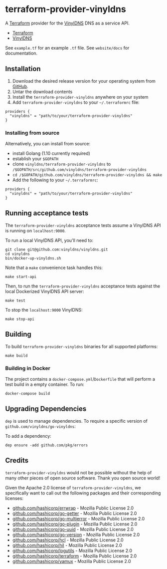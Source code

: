 # terraform-provider-vinyldns

A [Terraform](https://terraform.io) provider for the [VinylDNS](https://github.com/vinyldns/vinyldns) DNS as a service API.

* [Terraform](http://terraform.io)
* [VinylDNS](https://www.vinyldns.io)

See `example.tf` for an example `.tf` file. See `website/docs` for documentation.

## Installation

1. Download the desired release version for your operating system from [GitHub](https://github.com/vinyldns/terraform-provider-vinyldns/releases).
2. Untar the download contents
3. Install the `terraform-provider-vinyldns` anywhere on your system
4. Add `terraform-provider-vinyldns` to your `~/.terraformrc` file:

```
providers {
  "vinyldns" = "path/to/your/terraform-provider-vinyldns"
}
```

### Installing from source

Alternatively, you can install from source:

* install Golang (1.10 currently required)
* establish your `$GOPATH`
* clone `vinyldns/terraform-provider-vinyldns` to `/$GOPATH/src/github.com/vinyldns/terraform-provider-vinyldns`
* `cd /$GOPATH/github.com/vinyldns/terraform-provider-vinyldns && make`
* Add the following to your `~/.terraformrc`:

```
providers {
  "vinyldns" = "path/to/your/terraform-provider-vinyldns"
}
```

## Running acceptance tests

The `terraform-provider-vinyldns` acceptance tests assume a VinylDNS API is running on `localhost:9000`.

To run a local VinylDNS API, you'll need to:

```
git clone git@github.com:vinyldns/vinyldns.git
cd vinyldns
bin/docker-up-vinyldns.sh
```

Note that a `make` convenience task handles this:

```
make start-api
```

Then, to run the `terraform-provider-vinyldns` acceptance tests against the local Dockerized VinylDNS API server:

```
make test
```

To stop the `localhost:9000` VinylDNS:

```
make stop-api
```

## Building

To build `terraform-provider-vinyldns` binaries for all supported platforms:

```
make build
```

### Building in Docker

The project contains a `docker-compose.yml`/`Dockerfile` that will perform a test build in a empty container. To run:

```
docker-compose build
```

## Upgrading Dependencies

`dep` is used to manage dependencies. To require a specific version of `github.com/vinyldns/go-vinyldns`:

To add a dependency:

```
dep ensure -add github.com/pkg/errors
```

## Credits

`terraform-provider-vinyldns` would not be possible without the help of many other pieces of open source software. Thank you open source world!

Given the Apache 2.0 license of `terraform-provider-vinyldns`, we specifically want to call out the following packages and their corresponding licenses:

* [github.com/hashicorp/errwrap](https://github.com/hashicorp/errwrap) - Mozilla Public License 2.0
* [github.com/hashicorp/go-getter](https://github.com/hashicorp/go-getter) - Mozilla Public License 2.0
* [github.com/hashicorp/go-multierror](https://github.com/hashicorp/go-multierror) - Mozilla Public License 2.0
* [github.com/hashicorp/go-plugin](https://github.com/hashicorp/go-plugin) - Mozilla Public License 2.0
* [github.com/hashicorp/go-uuid](https://github.com/hashicorp/go-uuid) - Mozilla Public License 2.0
* [github.com/hashicorp/go-version](https://github.com/hashicorp/go-version) - Mozilla Public License 2.0
* [github.com/hashicorp/hcl](https://github.com/hashicorp/hcl) - Mozilla Public License 2.0
* [github.com/hashicorp/hil](https://github.com/hashicorp/hil) - Mozilla Public License 2.0
* [github.com/hashicorp/logutils](https://github.com/hashicorp/logutils) - Mozilla Public License 2.0
* [github.com/hashicorp/terraform](github.com/hashicorp/terraform) - Mozilla Public License 2.0
* [github.com/hashicorp/yamux](https://github.com/hashicorp/yamux) - Mozilla Public License 2.0

